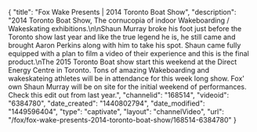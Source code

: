 {
    "title": "Fox Wake Presents | 2014 Toronto Boat Show",
    "description": "2014 Toronto Boat Show, The cornucopia of indoor Wakeboarding \/ Wakeskating exhibitions.\n\nShaun Murray broke his foot just before the Toronto show last year and like the true legend he is, he still came and brought Aaron Perkins along with him to take his spot. Shaun came fully equipped with a plan to film a video of their experience and this is the final product.\nThe 2015 Toronto Boat show start this weekend at the Direct Energy Centre in Toronto. Tons of amazing Wakeboarding and wakeskateing athletes will be in attendance for this week long show. Fox' own Shaun Murray will be on site for the initial weekend of performances. Check this edit out from last year.",
    "channelid": "168514",
    "videoid": "6384780",
    "date_created": "1440802794",
    "date_modified": "1449596404",
    "type": "captivate",
    "layout": "channelVideo",
    "url": "\/fox\/fox-wake-presents-2014-toronto-boat-show\/168514-6384780"
}